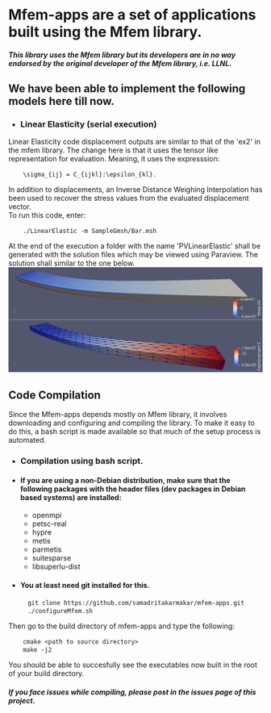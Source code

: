 # Mfem-apps are a set of applications built using the Mfem library.  
##### This library uses the Mfem library but its developers are in no way endorsed by the original developer of the Mfem library, i.e. LLNL.  

## We have been able to implement the following models here till now.  
* ### Linear Elasticity (serial execution)
Linear Elasticity code displacement outputs are similar to that of the 'ex2' in the mfem library. The change here is that it uses the tensor like representation for evaluation. Meaning, it uses the expresssion:  

        \sigma_{ij} = C_{ijkl}:\epsilon_{kl}.  
        
In addition to displacements, an Inverse Distance Weighing Interpolation has been used to recover the stress values from the evaluated displacement vector.  
To run this code, enter:  

        ./LinearElastic -m SampleGmsh/Bar.msh

At the end of the execution a folder with the name 'PVLinearElastic' shall be generated with the solution files which may be viewed using Paraview. The solution shall similar to the one below.  
![Picture of results of Linear Elastic app](pics/LinearElasticity/LinearElasticity.png)

## Code Compilation
Since the Mfem-apps depends mostly on Mfem library, it involves downloading and configuring and compiling the library. To make it easy to do this, a bash script is made available so that much of the setup process is automated.  

* ### Compilation using bash script.  
* #### If you are using a non-Debian distribution, make sure that the following packages with the header files (dev packages in Debian based systems) are installed:  
    *  openmpi  
    *  petsc-real  
    *  hypre  
    *  metis  
    *  parmetis  
    *  suitesparse  
    *  libsuperlu-dist  
* #### You at least need git installed for this.  

        git clone https://github.com/samadritakarmakar/mfem-apps.git
        ./configureMfem.sh
Then go to the build directory of mfem-apps and type the following:  

        cmake <path to source directory>
        make -j2

You should be able to succesfully see the executables now built in the root of your build directory.  
##### If you face issues while compiling, please post in the issues page of this project.  
